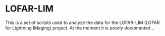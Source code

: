 # LOFAR-LIM

This is a set of scripts used to analyze the data for the LOFAR-LIM (LOFAR for Lightning IMaging) project. At the moment it is poorly documented...
